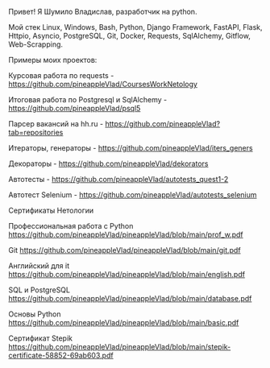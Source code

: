 Привет!
Я Шумило Владислав, разработчик на python.

Мой стек
Linux, Windows, Bash, Python, Django Framework, FastAPI, Flask, Httpio, Asyncio, PostgreSQL, Git, Docker, Requests, SqlAlchemy, Gitflow, Web-Scrapping.

Примеры моих проектов:

Курсовая работа по requests - https://github.com/pineappleVlad/CoursesWorkNetology

Итоговая работа по Postgresql и SqlAlchemy - https://github.com/pineappleVlad/psql5

Парсер вакансий на hh.ru - https://github.com/pineappleVlad?tab=repositories

Итераторы, генераторы - https://github.com/pineappleVlad/iters_geners

Декораторы - https://github.com/pineappleVlad/dekorators

Автотесты - https://github.com/pineappleVlad/autotests_quest1-2

Автотест Selenium - https://github.com/pineappleVlad/autotests_selenium




Сертификаты Нетологии

Профессиональная работа с Python https://github.com/pineappleVlad/pineappleVlad/blob/main/prof_w.pdf

Git https://github.com/pineappleVlad/pineappleVlad/blob/main/git.pdf

Английский для it https://github.com/pineappleVlad/pineappleVlad/blob/main/english.pdf

SQL и PostgreSQL https://github.com/pineappleVlad/pineappleVlad/blob/main/database.pdf

Основы Python https://github.com/pineappleVlad/pineappleVlad/blob/main/basic.pdf

Сертификат Stepik https://github.com/pineappleVlad/pineappleVlad/blob/main/stepik-certificate-58852-69ab603.pdf
